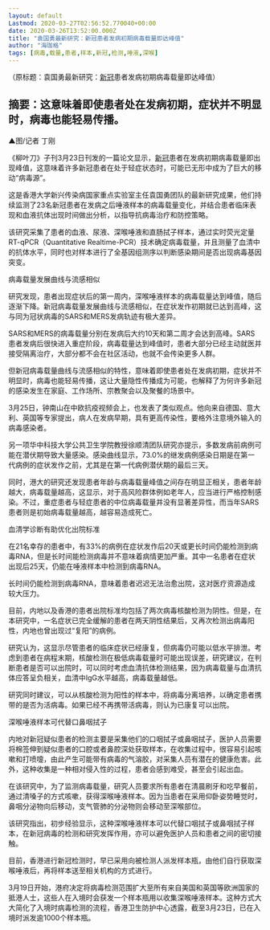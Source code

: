 ```yaml
---
layout: default
Lastmod: 2020-03-27T02:56:52.770040+00:00
date: 2020-03-26T13:52:00.000Z
title: "袁国勇最新研究：新冠患者发病初期病毒载量即达峰值"
author: "海珈格"
tags: [病毒,载量,患者,样本,新冠,检测,唾液,深喉]
---
```


（原标题：袁国勇最新研究：[新冠](https://www.hugage.com/tag/5245/)患者发病初期病毒载量即达峰值）

摘要：这意味着即使患者处在发病初期，症状并不明显时，病毒也能轻易传播。
-----------------------------------

▲图/记者 丁刚

《柳叶刀》子刊3月23日刊发的一篇论文显示，[新冠](https://www.hugage.com/tag/5245/)患者在发病初期病毒载量即出现峰值，这意味着许多新冠患者在处于轻症状态时，可能已无形中成为了巨大的移动“病毒源”。

这是香港大学新兴传染病国家重点实验室主任袁国勇团队的最新研究成果，他们持续监测了23名新冠患者在发病之后唾液样本的病毒载量变化，并结合患者临床表现和血液抗体出现时间做出分析，以指导抗病毒治疗和防控策略。

该研究采集了患者的血液、尿液、深喉唾液和直肠拭子样本，通过实时荧光定量RT-qPCR（Quantitative Realtime-PCR）技术确定病毒载量，并且测量了血清中的抗体水平，同时也对样本进行了全基因组测序以判断感染期间是否出现病毒基因突变。

病毒载量发展曲线与流感相似

研究发现，患者出现症状后的第一周内，深喉唾液样本的病毒载量达到峰值，随后逐渐下降。新冠病毒载量发展曲线与流感相似，在症状发作初期就已达到高峰，这与同为冠状病毒的SARS和MERS发病轨迹有极大差异。

SARS和MERS的病毒载量分别在发病后大约10天和第二周才会达到高峰。SARS患者发病后很快进入重症阶段，病毒载量达到峰值时，患者大部分已经主动就医并接受隔离治疗，大部分都不会在社区活动，也就不会传染更多人群。

但新冠病毒载量曲线与流感相似的特性，意味着即使患者处在发病初期，症状并不明显时，病毒也能轻易传播，这让大量隐性传播成为可能，也解释了为何许多新冠的感染发生在家庭、工作场所、宗教聚会以及聚餐的场景中。

3月25日，钟南山在中欧抗疫视频会上，也发表了类似观点。他向来自德国、意大利、英国等专家提出，病人在发病早期，具有更高传染性，要格外注意境外输入的病毒感染者。

另一项华中科技大学公共卫生学院教授徐顺清团队研究亦提示，多数发病前病例可能在潜伏期导致大量感染。感染曲线显示，73.0%的继发病例感染日期是在第一代病例的症状发作之前，尤其是在第一代病例潜伏期的最后三天。

同时，港大的研究还发现患者年龄与病毒载量峰值之间存在明显正相关，患者年龄越大，病毒载量越高，这显示，对于高风险群体例如老年人，应当进行严格控制感染。不过，重症患者与轻症患者的中位病毒载量并没有显著差异性，而当年SARS患者则是初始病毒载量越高，越容易造成死亡。

血清学诊断有助优化出院标准

在21名幸存的患者中，有33%的病例在症状发作后20天或更长时间仍能检测到病毒RNA，但是长时间能检测病毒并不意味着病情更加严重。其中一名患者在症状出现后25天，仍能在唾液样本中检测到病毒RNA。

长时间仍能检测到病毒RNA，意味着患者迟迟无法治愈出院，这对医疗资源造成较大压力。

目前，内地以及香港的患者出院标准均包括了两次病毒核酸检测为阴性。但是，在本研究中，一名症状已完全缓解的患者在两天阴性结果后，又再次检测出病毒阳性，内地也曾出现过“复阳”的病例。

研究认为，这显示尽管患者的临床症状已经康复，但病毒仍可能以低水平排泄。考虑到患者在病程末期，核酸检测在极低病毒载量时可能出现误差，研究建议，在判断患者是否可以出院时，可以同时考虑血清抗体检测结果，因为病毒载量与血清抗体应答呈负相关，血清中IgG水平越高，病毒载量越低。

研究同时建议，可以从核酸检测为阳性的样本中，将病毒分离培养，以确定患者携带的是否为活病毒。如果已经不再携带活病毒，则认为已康复可以出院。

深喉唾液样本可代替口鼻咽拭子

内地对新冠疑似患者的检测主要是采集他们的口咽拭子或鼻咽拭子，医护人员需要将棉签伸到疑似患者的口腔或者鼻腔深处获取样本，在收集过程中，很容易引起咳嗽和打喷嚏，由此产生可能带有病毒的气溶胶，对采集人员有潜在的健康危害。此外，这种收集是一种相对侵入性的过程，患者会感到难受，甚至会引起出血。

在该研究中，为了监测病毒载量，研究人员要求所有患者在清晨刷牙和吃早餐前，通过清嗓子的方式咳嗽，获得深喉唾液样本。因为当患者在采用仰卧姿势睡觉时，鼻咽分泌物向后移动，支气管肺的分泌物则会移动至深喉部位。

该研究指出，初步经验显示，这种深喉唾液样本可以代替口咽拭子或鼻咽拭子样本，在新冠病毒的检测和研究发挥作用，亦可以避免医护人员和患者之间的密切接触。

目前，香港进行新冠检测时，早已采用向被检测人派发样本瓶，由他们自行获取深喉唾液后，再将样本送至相关机构的方式进行。

3月19日开始，港府决定将病毒检测范围扩大至所有来自美国和英国等欧洲国家的抵港人士，这些人在入境时会获发一个样本瓶用以收集深喉唾液样本。这种方式大大简化了入境时病毒检测的流程，香港卫生防护中心透露，截至3月23日，已在入境时派发逾1000个样本瓶。


